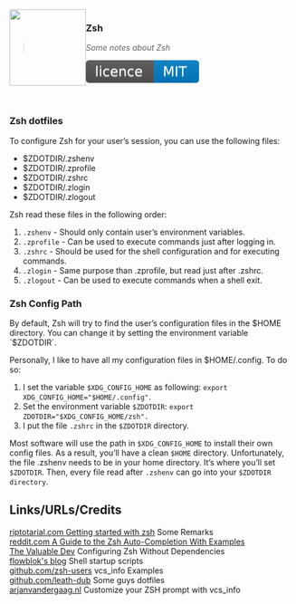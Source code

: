 <img src="https://raw.githubusercontent.com/WieWaldi/.dotfiles/master/img/RZ-Amper_Logo_135x135.png" align="left" width="135px" height="135px" />

### Zsh
> *Some notes about Zsh*

[![MIT Licence](https://raw.githubusercontent.com/WieWaldi/badges/master/badges/licence_mit.svg)](https://opensource.org/licenses/mit-license.php)

<br />

### Zsh dotfiles
To configure Zsh for your user’s session, you can use the following files:  
 - $ZDOTDIR/.zshenv
 - $ZDOTDIR/.zprofile
 - $ZDOTDIR/.zshrc
 - $ZDOTDIR/.zlogin
 - $ZDOTDIR/.zlogout

Zsh read these files in the following order:  
 1. `.zshenv` - Should only contain user’s environment variables.
 2. `.zprofile` - Can be used to execute commands just after logging in.
 3. `.zshrc` - Should be used for the shell configuration and for executing commands.
 4. `.zlogin` - Same purpose than .zprofile, but read just after .zshrc.
 5. `.zlogout` - Can be used to execute commands when a shell exit.
### Zsh Config Path
By default, Zsh will try to find the user’s configuration files in the $HOME
directory. You can change it by setting the environment variable `$ZDOTDIR`.

Personally, I like to have all my configuration files in $HOME/.config. To do so:
 1. I set the variable `$XDG_CONFIG_HOME` as following: `export XDG_CONFIG_HOME="$HOME/.config"`.
 2. Set the environment variable `$ZDOTDIR`: `export ZDOTDIR="$XDG_CONFIG_HOME/zsh".`
 3. I put the file `.zshrc` in the `$ZDOTDIR` directory.

Most software will use the path in `$XDG_CONFIG_HOME` to install their own config
files. As a result, you’ll have a clean `$HOME` directory. Unfortunately, the
file .zshenv needs to be in your home directory. It’s where you’ll set
`$ZDOTDIR`. Then, every file read after `.zshenv` can go into your `$ZDOTDIR
directory`.

## Links/URLs/Credits  
[riptotarial.com Getting started with zsh](https://riptutorial.com/zsh) Some Remarks  
[reddit.com A Guide to the Zsh Auto-Completion With Examples](https://www.reddit.com/r/zsh/comments/nm2vun/a_guide_to_the_zsh_autocompletion_with_examples/)  
[The Valuable Dev](https://thevaluable.dev/zsh-install-configure-mouseless/) Configuring Zsh Without Dependencies  
[flowblok's blog](https://blog.flowblok.id.au/2013-02/shell-startup-scripts.html) Shell startup scripts  
[github.com/zsh-users](https://github.com/zsh-users/zsh/blob/f9e9dce5443f323b340303596406f9d3ce11d23a/Misc/vcs_info-examples) vcs_info Examples  
[github.com/leath-dub](https://github.com/leath-dub/dotfiles/tree/master/.config/zsh) Some guys dotfiles  
[arjanvandergaag.nl](https://arjanvandergaag.nl/blog/customize-zsh-prompt-with-vcs-info.html) Customize your ZSH prompt with vcs_info  
